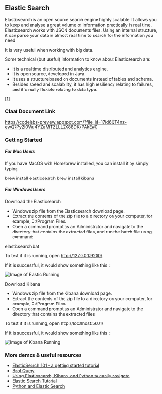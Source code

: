 ## Elastic Search

Elasticsearch is an open source search engine highly scalable. It allows you to keep and analyse a great volume of information practically in real time. Elasticsearch works with JSON documents files. Using an internal structure, it can parse your data in almost real time to search for the information you need.

It is very useful when working with big data.

Some technical (but useful) information to know about Elasticsearch are:

- It is a real time distributed and analytics engine.
- It is open source, developed in Java.
- It uses a structure based on documents instead of tables and schema.
- Besides speed and scalability, it has high resiliency relating to failures, and it's really flexible relating to data type.


[1]

### Claat Document Link

https://codelabs-preview.appspot.com/?file_id=17id6QT4nz-ewQ7Py2l0Wu4YZaMiTZLLL2X88DKxPAkE#0

### Getting Started 

##### For Mac Users

If you have MacOS with Homebrew installed, you can install it by simply typing

brew install elasticsearch
brew install kibana

##### For Windows Users

Download the Elasticsearch

- Windows zip file from the Elasticsearch download page.
- Extract the contents of the zip file to a directory on your computer, for example, C:\Program Files.
- Open a command prompt as an Administrator and navigate to the directory that contains the extracted files, and run the batch file using command:

elasticsearch.bat

To test if it is running, open http://127.0.0.1:9200/

If it is successful, it would show something like this :

![Image of Elastic Running](https://i.ibb.co/wsgLhym/elastic.png)

Download Kibana

- Windows zip file from the Kibana download page.
- Extract the contents of the zip file to a directory on your computer, for example, C:\Program Files.
- Open a command prompt as an Administrator and navigate to the directory that contains the extracted files

To test if it is running, open http://localhost:5601/

If it is successful, it would show something like this :

![Image of Kibana Running](https://i.ibb.co/kc8wtpT/kibana.png)



### More demos & useful resources

- [ElasticSearch 101 – a getting started tutorial](http://joelabrahamsson.com/elasticsearch-101/)
- [Bool Query](https://www.elastic.co/guide/en/elasticsearch/reference/6.8/query-dsl-bool-query.html)
- [Using Elasticsearch, Kibana, and Python to easily navigate](https://clubhouse.io/developer-how-to/using-elasticsearch-kibana-and-python-to-easily-navigate/)
- [Elastic Search Tutorial](https://tsh.io/blog/elasticsearch-tutorial/)
- [Python and Elastic Search](https://code-maven.com/python-elasticsearch)
